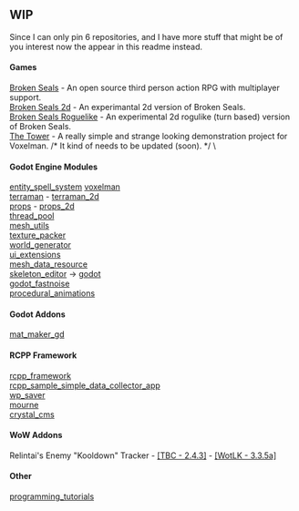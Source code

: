 ## WIP

Since I can only pin 6 repositories, and I have more stuff that might be of you interest now the appear in this readme instead.

#### Games

[Broken Seals](https://github.com/Relintai/broken_seals) - An open source third person action RPG with multiplayer support.\
[Broken Seals 2d](https://github.com/Relintai/broken_seals_2d) - An experimantal 2d version of Broken Seals.\
[Broken Seals Roguelike](https://github.com/Relintai/broken_seals_roguelike) - An experimental 2d rogulike (turn based) version of Broken Seals.\
[The Tower](https://github.com/Relintai/the_tower) - A really simple and strange looking demonstration project for Voxelman. /* It kind of needs to be updated (soon). */ \

#### Godot Engine Modules

[entity_spell_system](https://github.com/Relintai/entity_spell_system)
[voxelman](https://github.com/Relintai/voxelman) \
[terraman](https://github.com/Relintai/terraman) - [terraman_2d](https://github.com/Relintai/terraman_2d)\
[props](https://github.com/Relintai/props) - [props_2d](https://github.com/Relintai/props_2d)\
[thread_pool](https://github.com/Relintai/thread_pool)\
[mesh_utils](https://github.com/Relintai/mesh_utils)\
[texture_packer](https://github.com/Relintai/texture_packer)\
[world_generator](https://github.com/Relintai/world_generator)\
[ui_extensions](https://github.com/Relintai/ui_extensions)\
[mesh_data_resource](https://github.com/Relintai/mesh_data_resource)\
[skeleton_editor](https://github.com/Relintai/skeleton_editor) -> [godot](https://github.com/Relintai/godot/tree/3.x) \
[godot_fastnoise](https://github.com/Relintai/godot_fastnoise)\
[procedural_animations](https://github.com/Relintai/procedural_animations)

#### Godot Addons

[mat_maker_gd](https://github.com/Relintai/mat_maker_gd)

#### RCPP Framework

[rcpp_framework](https://github.com/Relintai/rcpp_framework)\
[rcpp_sample_simple_data_collector_app](https://github.com/Relintai/rcpp_sample_simple_data_collector_app)\
[wp_saver](https://github.com/Relintai/wp_saver)\
[mourne](https://github.com/Relintai/mourne)\
[crystal_cms](https://github.com/Relintai/crystal_cms)

#### WoW Addons

Relintai's Enemy "Kooldown" Tracker - [[TBC - 2.4.3]](https://github.com/Relintai/Relintais-Enemy-Kooldown-Tracker-TBC) - [[WotLK - 3.3.5a]](https://github.com/Relintai/Relintais-Enemy-Kooldown-Tracker-WotLK)

#### Other

[programming_tutorials](https://github.com/Relintai/programming_tutorials)
